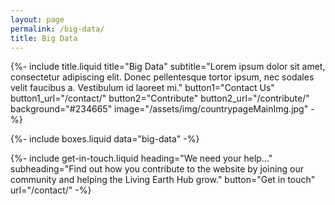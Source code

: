 ```yaml
---
layout: page
permalink: /big-data/
title: Big Data
---
```


{%-
        include title.liquid
        title="Big Data"
        subtitle="Lorem ipsum dolor sit amet, consectetur adipiscing elit. Donec pellentesque tortor ipsum, nec sodales velit faucibus a. Vestibulum id laoreet mi."
        button1="Contact Us" button1_url="/contact/"
        button2="Contribute" button2_url="/contribute/"
        background="#234665" image="/assets/img/countrypageMainImg.jpg"
-%}

{%-
        include boxes.liquid
        data="big-data"
-%}

{%-
        include get-in-touch.liquid
        heading="We need your help&hellip;"
        subheading="Find out how you contribute to the website by joining our community and helping the Living Earth Hub grow."
        button="Get in touch"
        url="/contact/"
-%}
